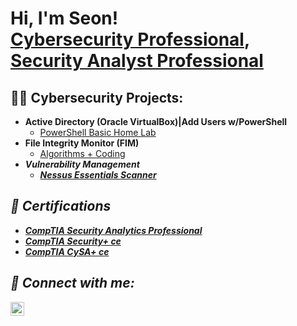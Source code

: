 <h1>Hi, I'm Seon! <br/><a href="https://github.com/SCarew14">Cybersecurity Professional</a>, <a href="https://www.linkedin.com/in/SCarew14/">Security Analyst Professional</a>

<h2>👨‍💻 Cybersecurity Projects:</h2>

- <b>Active Directory (Oracle VirtualBox)|Add Users w/PowerShell</b>
  - [PowerShell Basic Home Lab](https://github.com/SCarew14/Active-Directory-Oracle-VirtualBox-)
- <b>File Integrity Monitor (FIM)</b>
  - [Algorithms + Coding](https://github.com/SCarew14/File-Integrity-Monitor) <b><i>
- <b>Vulnerability Management</b>
  - [Nessus Essentials Scanner](https://github.com/SCarew14/Vulnerability-Management-Nessus)


<h2>📜 Certifications</h2>

- [CompTIA Security Analytics Professional](https://www.credly.com/badges/afb4e626-73ca-4874-9650-b5a00e1a3515/public_url)
- [CompTIA Security+ ce](https://www.credly.com/badges/62a36336-c5cb-4105-a85c-6f825fc6c8a8/public_url)
- [CompTIA CySA+ ce](https://www.credly.com/badges/5f26e6e5-5077-409a-8f93-eab5f558b7c5/public_url)

<h2> 🤳 Connect with me:</h2>

[<img align="left" alt="SCarew14 | LinkedIn" width="22px" src="https://cdn.jsdelivr.net/npm/simple-icons@v3/icons/linkedin.svg" />][linkedin]

[linkedin]: https://linkedin.com/in/SCarew14

<!--
**SCarew14/SCarew14** is a ✨ _special_ ✨ repository because its `README.md` (this file) appears on your GitHub profile.

Here are some ideas to get you started:

- 🔭 I’m currently working on ...
- 🌱 I’m currently learning ...
- 👯 I’m looking to collaborate on ...
- 🤔 I’m looking for help with ...
- 💬 Ask me about ...
- 📫 How to reach me: ...
- 😄 Pronouns: ...
- ⚡ Fun fact: ...
-->
